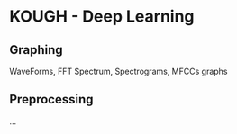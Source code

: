 # KOUGH - Deep Learning

## Graphing
WaveForms, FFT Spectrum, Spectrograms, MFCCs graphs

## Preprocessing
...

